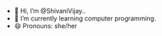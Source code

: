 - 👋 Hi, I’m @ShivaniVijay..
- 🌱 I’m currently learning computer programming. 
- 😄 Pronouns: she/her


<!---
ShivaniVijayy/ShivaniVijayy is a ✨ special ✨ repository because its `README.md` (this file) appears on your GitHub profile.
You can click the Preview link to take a look at your changes.
--->
